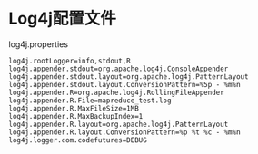 # Log4j配置文件


log4j.properties

```
log4j.rootLogger=info,stdout,R 
log4j.appender.stdout=org.apache.log4j.ConsoleAppender 
log4j.appender.stdout.layout=org.apache.log4j.PatternLayout 
log4j.appender.stdout.layout.ConversionPattern=%5p - %m%n 
log4j.appender.R=org.apache.log4j.RollingFileAppender 
log4j.appender.R.File=mapreduce_test.log 
log4j.appender.R.MaxFileSize=1MB 
log4j.appender.R.MaxBackupIndex=1 
log4j.appender.R.layout=org.apache.log4j.PatternLayout 
log4j.appender.R.layout.ConversionPattern=%p %t %c - %m%n 
log4j.logger.com.codefutures=DEBUG
```

<!--
create time: 2018-03-02 21:11:13
Author: Alfred

This file is created by Marboo<http://marboo.io> template file $MARBOO_HOME/.media/starts/default.md
本文件由 Marboo<http://marboo.io> 模板文件 $MARBOO_HOME/.media/starts/default.md 创建
-->

